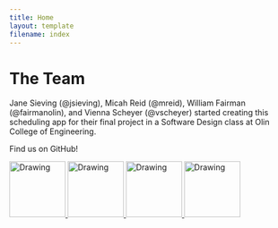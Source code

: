 ```yaml
---
title: Home
layout: template
filename: index
---
```


# The Team
Jane Sieving (@jsieving), Micah Reid (@mreid), William Fairman (@fairmanolin), and Vienna Scheyer (@vscheyer) started creating this scheduling app for their final project in a Software Design class at Olin College of Engineering.

Find us on GitHub!

<a href= "https://github.com/wfairmanolin">
<img src='https://avatars0.githubusercontent.com/u/31521968?s=200&v=4)](https://github.com/wfairmanolin' alt="Drawing" style= "width: 100px;"/>



<a href= "https://github.com/mhreid">
<img src='https://avatars0.githubusercontent.com/u/7905597?s=200&v=4)](https://github.com/mhreid' alt="Drawing" style= "width: 100px;"/>



<a href= "https://github.com/jsieving">
<img src='https://avatars3.githubusercontent.com/u/31548155?s=200&v=4)](https://github.com/jsieving' alt="Drawing" style= "width: 100px;"/>



<a href= "https://github.com/vscheyer">
<img src='https://avatars2.githubusercontent.com/u/18016746?s=200&v=4)](https://github.com/vscheyer' alt="Drawing" style= "width: 100px;"/>
